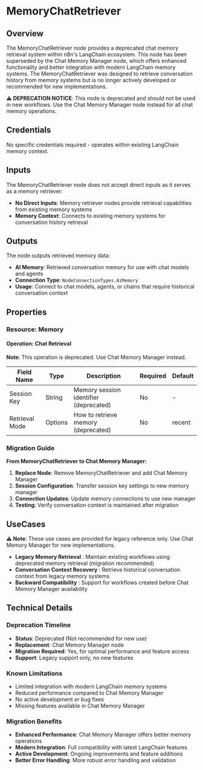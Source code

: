 # MemoryChatRetriever

## Overview

The MemoryChatRetriever node provides a deprecated chat memory retrieval system within n8n's LangChain ecosystem. This node has been superseded by the Chat Memory Manager node, which offers enhanced functionality and better integration with modern LangChain memory systems. The MemoryChatRetriever was designed to retrieve conversation history from memory systems but is no longer actively developed or recommended for new implementations.

**⚠️ DEPRECATION NOTICE**: This node is deprecated and should not be used in new workflows. Use the Chat Memory Manager node instead for all chat memory operations.

## Credentials

No specific credentials required - operates within existing LangChain memory context.

## Inputs

The MemoryChatRetriever node does not accept direct inputs as it serves as a memory retriever:

- **No Direct Inputs**: Memory retriever nodes provide retrieval capabilities from existing memory systems
- **Memory Context**: Connects to existing memory systems for conversation history retrieval

## Outputs

The node outputs retrieved memory data:

- **AI Memory**: Retrieved conversation memory for use with chat models and agents
- **Connection Type**: `NodeConnectionTypes.AiMemory`
- **Usage**: Connect to chat models, agents, or chains that require historical conversation context

## Properties

### Resource: Memory

#### Operation: Chat Retrieval

**Note**: This operation is deprecated. Use Chat Memory Manager instead.

| Field Name | Type | Description | Required | Default |
|---|---|---|---|---|
| Session Key | String | Memory session identifier (deprecated) | No | - |
| Retrieval Mode | Options | How to retrieve memory (deprecated) | No | recent |

### Migration Guide

**From MemoryChatRetriever to Chat Memory Manager:**

1. **Replace Node**: Remove MemoryChatRetriever and add Chat Memory Manager
2. **Session Configuration**: Transfer session key settings to new memory manager
3. **Connection Updates**: Update memory connections to use new manager
4. **Testing**: Verify conversation context is maintained after migration

## UseCases

**⚠️ Note**: These use cases are provided for legacy reference only. Use Chat Memory Manager for new implementations.

- **Legacy Memory Retrieval** : Maintain existing workflows using deprecated memory retrieval (migration recommended)
- **Conversation Context Recovery** : Retrieve historical conversation context from legacy memory systems
- **Backward Compatibility** : Support for workflows created before Chat Memory Manager availability

## Technical Details

### Deprecation Timeline
- **Status**: Deprecated (Not recommended for new use)
- **Replacement**: Chat Memory Manager node
- **Migration Required**: Yes, for optimal performance and feature access
- **Support**: Legacy support only, no new features

### Known Limitations
- Limited integration with modern LangChain memory systems
- Reduced performance compared to Chat Memory Manager
- No active development or bug fixes
- Missing features available in Chat Memory Manager

### Migration Benefits
- **Enhanced Performance**: Chat Memory Manager offers better memory operations
- **Modern Integration**: Full compatibility with latest LangChain features
- **Active Development**: Ongoing improvements and feature additions
- **Better Error Handling**: More robust error handling and validation 